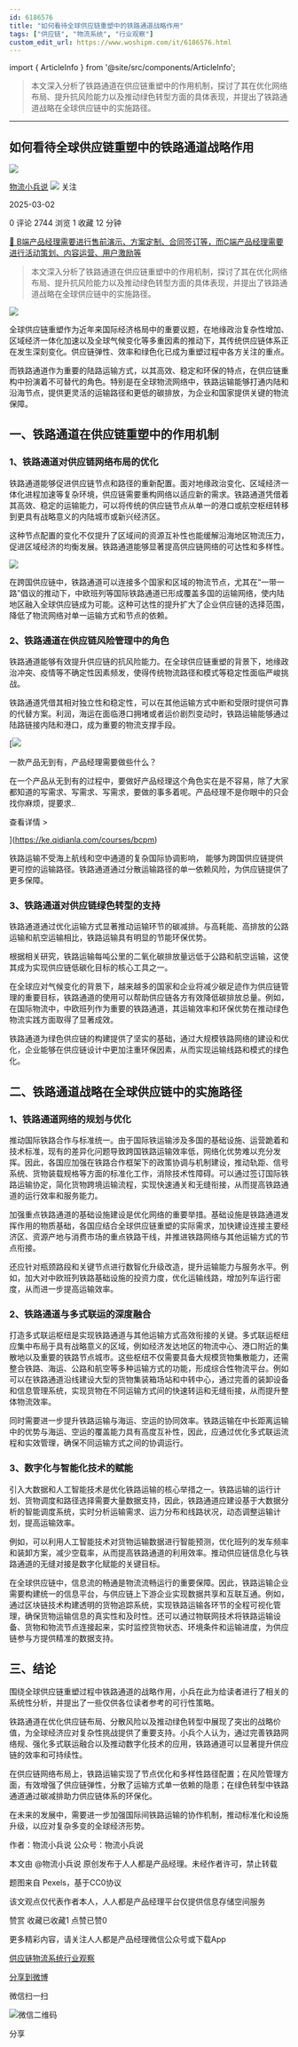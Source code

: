 ```yaml
---
id: 6186576
title: "如何看待全球供应链重塑中的铁路通道战略作用"
tags: ["供应链", "物流系统", "行业观察"]
custom_edit_url: https://www.woshipm.com/it/6186576.html
---
```

import { ArticleInfo } from '@site/src/components/ArticleInfo';

<ArticleInfo
    author="物流小兵说"
    authorLink="https://www.woshipm.com/u/658093"
    published="2025-03-02"
    views={2744}
    comments={0}
    collects={1}
/>

> 本文深入分析了铁路通道在供应链重塑中的作用机制，探讨了其在优化网络布局、提升抗风险能力以及推动绿色转型方面的具体表现，并提出了铁路通道战略在全球供应链中的实施路径。

---

## 如何看待全球供应链重塑中的铁路通道战略作用

[![](https://static.woshipm.com/view/woshipm_api_def_20241230105723_1637.jpg?imageView2/1/w/72/h/72/q/100)](https://www.woshipm.com/u/658093)

[物流小兵说](https://www.woshipm.com/u/658093) ![](https://static.woshipm.com/tag/1101_1@2x.png) 关注

2025-03-02

0 评论 2744 浏览 1 收藏 12 分钟

[🔗 B端产品经理需要进行售前演示、方案定制、合同签订等，而C端产品经理需要进行活动策划、内容运营、用户激励等](https://ke.qidianla.com/courses/bcpm)

> 本文深入分析了铁路通道在供应链重塑中的作用机制，探讨了其在优化网络布局、提升抗风险能力以及推动绿色转型方面的具体表现，并提出了铁路通道战略在全球供应链中的实施路径。

![](https://image.woshipm.com/2024/07/15/8d14c218-427d-11ef-93cd-00163e142b65.png)

全球供应链重塑作为近年来国际经济格局中的重要议题，在地缘政治复杂性增加、区域经济一体化加速以及全球气候变化等多重因素的推动下，其传统供应链体系正在发生深刻变化。供应链弹性、效率和绿色化已成为重塑过程中各方关注的重点。

而铁路通道作为重要的陆路运输方式，以其高效、稳定和环保的特点，在供应链重构中扮演着不可替代的角色。特别是在全球物流网络中，铁路运输能够打通内陆和沿海节点，提供更灵活的运输路径和更低的碳排放，为企业和国家提供关键的物流保障。

## 一、铁路通道在供应链重塑中的作用机制

### 1、铁路通道对供应链网络布局的优化

铁路通道能够促进供应链节点和路径的重新配置。面对地缘政治变化、区域经济一体化进程加速等复杂环境，供应链需要重构网络以适应新的需求。铁路通道凭借着其高效、稳定的运输能力，可以将传统的供应链节点从单一的港口或航空枢纽转移到更具有战略意义的内陆城市或新兴经济区。

这种节点配置的变化不仅提升了区域间的资源互补性也能缓解沿海地区物流压力，促进区域经济的均衡发展。铁路通道能够显著提高供应链网络的可达性和多样性。

![](https://image.woshipm.com/2025/03/01/5ac667ce-f666-11ef-8a16-00163e09d72f.png)

在跨国供应链中，铁路通道可以连接多个国家和区域的物流节点，尤其在“一带一路”倡议的推动下，中欧班列等国际铁路通道已形成覆盖多国的运输网络，使内陆地区融入全球供应链成为可能。这种可达性的提升扩大了企业供应链的选择范围，降低了物流网络对单一运输方式和节点的依赖。

### 2、铁路通道在供应链风险管理中的角色

铁路通道能够有效提升供应链的抗风险能力。在全球供应链重塑的背景下，地缘政治冲突、疫情等不确定性因素频发，使得传统物流路径和模式等稳定性面临严峻挑战。

铁路通道凭借其相对独立性和稳定性，可以在其他运输方式中断和受限时提供可靠的代替方案。利润，海运在面临港口拥堵或者运价剧烈变动时，铁路运输能够通过陆路链接内陆和港口，成为重要的物流支撑手段。

[![](https://image.woshipm.com/2023/08/02/58dc678c-30e3-11ee-88e7-00163e0b5ff3.png)

一款产品无到有，产品经理需要做些什么？

在一个产品从无到有的过程中，要做好产品经理这个角色实在是不容易，除了大家都知道的写需求、写需求、写需求，要做的事多着呢。产品经理不是你眼中的只会找你麻烦，提要求..

查看详情 >

](https://ke.qidianla.com/courses/bcpm)

铁路运输不受海上航线和空中通道的复杂国际协调影响， 能够为跨国供应链提供更可控的运输路径。铁路通道通过分散运输路径的单一依赖风险，为供应链提供了更多保障。

### 3、铁路通道对供应链绿色转型的支持

铁路通道通过优化运输方式显著推动运输环节的碳减排。与高耗能、高排放的公路运输和航空运输相比，铁路运输具有明显的节能环保优势。

根据相关研究，铁路运输每吨公里的二氧化碳排放量远低于公路和航空运输，这使其成为实现供应链低碳化目标的核心工具之一。

在全球应对气候变化的背景下，越来越多的国家和企业将减少碳足迹作为供应链管理的重要目标，铁路通道的使用可以帮助供应链各方有效降低碳排放总量。例如，在国际物流中，中欧班列作为重要的铁路通道，其运输效率和环保优势在推动绿色物流实践方面取得了显著成效。

铁路通道为绿色供应链的构建提供了坚实的基础，通过大规模铁路网络的建设和优化，企业能够在供应链设计中更加注重环保因素，从而实现运输线路和模式的绿色化。

## 二、铁路通道战略在全球供应链中的实施路径

### 1、铁路通道网络的规划与优化

推动国际铁路合作与标准统一。由于国际铁运输涉及多国的基础设施、运营跪着和技术标准，现有的差异化问题导致跨国铁路运输效率低，网络化优势难以充分发挥。因此，各国应加强在铁路合作框架下的政策协调与机制建设，推动轨距、信号系统、货物装载规格等方面的标准化工作，消除技术性障碍。可以通过签订国际铁路运输协定，简化货物跨境运输流程，实现快速通关和无缝衔接，从而提高铁路通道的运行效率和服务能力。

加强重点铁路通道的基础设施建设是优化网络的重要举措。基础设施是铁路通道发挥作用的物质基础，各国应结合全球供应链重塑的实际需求，加快建设连接主要经济区、资源产地与消费市场的重点铁路干线，并推进铁路网络与其他运输方式的节点衔接。

还应针对瓶颈路段和关键节点进行数智化升级改造，提升运输能力与服务水平。例如，加大对中欧班列铁路基础设施的投资力度，优化运输线路，增加列车运行密度，从而进一步提高运输效率。

### 2、铁路通道与多式联运的深度融合

打造多式联运枢纽是实现铁路通道与其他运输方式高效衔接的关键。多式联运枢纽应集中布局于具有战略意义的区域，例如经济发达地区的物流中心、港口附近的集散地以及重要的铁路节点城市。这些枢纽不仅需要具备大规模货物集散能力，还需整合铁路、海运、公路和航空等多种运输方式的功能，形成综合性物流平台。例如可以在铁路通道沿线建设大型的货物集装箱场站和中转中心，通过完善的装卸设备和信息管理系统，实现货物在不同运输方式间的快速转运和无缝衔接，从而提升整体物流效率。

同时需要进一步提升铁路运输与海运、空运的协同效率。铁路运输在中长距离运输中的优势与海运、空运的覆盖能力具有高度互补性，因此，应通过优化多式联运流程和实效管理，确保不同运输方式之间的协调运行。

### 3、数字化与智能化技术的赋能

引入大数据和人工智能技术是优化铁路运输的核心举措之一。铁路运输的运行计划、货物调度和路径选择需要大量数据支持，因此，铁路通道应建设基于大数据分析的智能调度系统，实时分析运输需求、运力分布和线路状况，动态调整运输计划，提高运输效率。

例如，可以利用人工智能技术对货物运输数据进行智能预测，优化班列的发车频率和装卸方案，减少空载率，从而提高铁路通道的利用效率。推动供应链信息化与铁路通道的无缝对接是数字化赋能的关键目标。

在全球供应链中，信息流的畅通是物流流畅运行的重要保障。因此，铁路运输企业需要构建统一的信息平台，与供应链上下游企业实现数据共享和互联互通。例如，通过区块链技术构建透明的货物追踪系统，实现铁路运输各环节的全程可视化管理，确保货物运输信息的真实性和及时性。还可以通过物联网技术将铁路运输设备、货物和物流节点连接起来，实时监控货物状态、环境条件和运输进度，为供应链参与方提供精准的数据支持。

## 三、结论

围绕全球供应链重塑过程中铁路通道的战略作用，小兵在此为给读者进行了相关的系统性分析，并提出了一些仅供各位读者参考的可行性策略。

铁路通道在优化供应链布局、分散风险以及推动绿色转型中展现了突出的战略价值，为全球经济应对复杂性挑战提供了重要支持。小兵个人认为，通过完善铁路网络规、强化多式联运融合以及推动数字化技术的应用，铁路通道可以显著提升供应链的效率和可持续性。

在供应链网络布局上，铁路运输实现了节点优化和多样性路径配置；在风险管理方面，有效增强了供应链弹性，分散了运输方式单一依赖的隐患；在绿色转型中铁路通道通过碳减排助力供应链体系的环保化。

在未来的发展中，需要进一步加强国际间铁路运输的协作机制，推动标准化和设施升级，以应对复杂多变的全球经济形势。

作者：物流小兵说 公众号：物流小兵说

本文由 @物流小兵说 原创发布于人人都是产品经理。未经作者许可，禁止转载

题图来自 Pexels，基于CC0协议

该文观点仅代表作者本人，人人都是产品经理平台仅提供信息存储空间服务

赞赏 收藏已收藏1 点赞已赞0

更多精彩内容，请关注人人都是产品经理微信公众号或下载App

[供应链](https://www.woshipm.com/tag/%e4%be%9b%e5%ba%94%e9%93%be)[物流系统](https://www.woshipm.com/tag/%e7%89%a9%e6%b5%81%e7%b3%bb%e7%bb%9f)[行业观察](https://www.woshipm.com/tag/%e8%a1%8c%e4%b8%9a%e8%a7%82%e5%af%9f)

[分享到微博](https://service.weibo.com/share/share.php?appkey=2775287854&title=如何看待全球供应链重塑中的铁路通道战略作用&url=https://www.woshipm.com/it/6186576.html&pic=https://image.woshipm.com/2024/07/15/8d14c218-427d-11ef-93cd-00163e142b65.png)

微信扫一扫

![微信二维码](https://api.pwmqr.com/qrcode/create/?url=https://www.woshipm.com/it/6186576.html)

分享